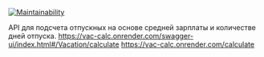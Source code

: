 [![Maintainability](https://api.codeclimate.com/v1/badges/b90db7a0a4b55febea19/maintainability)](https://codeclimate.com/github/HKreoin/vac-calc/maintainability)

API для подсчета отпускных на основе средней зарплаты и количестве дней отпуска.
https://vac-calc.onrender.com/swagger-ui/index.html#/Vacation/calculate
https://vac-calc.onrender.com/calculate